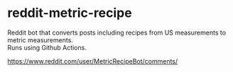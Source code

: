 # reddit-metric-recipe

Reddit bot that converts posts including recipes from US measurements to metric measurements.  
Runs using Github Actions.

https://www.reddit.com/user/MetricRecipeBot/comments/
